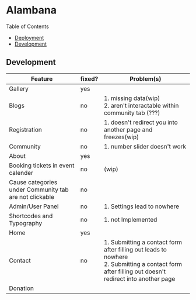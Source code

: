 # Alambana

Table of Contents
- [Deployment](.doc/deployment/deployinst.md)
- [Development](#)


## Development

| Feature | fixed? | Problem(s) |
| ------- | ------ | ---------- |
| Gallery | yes |  |
| Blogs | no | 1. missing data(wip)<br> 2. aren't interactable within community tab (???) |
| Registration | no | 1. doesn't redirect you into another page and freezes(wip) |
| Community | no | 1. number slider doesn't work |
| About | yes |  |
| Booking tickets in event calender | no | (wip) |
| Cause categories under Community tab are not clickable | no |  |
| Admin/User Panel | no | 1. Settings lead to nowhere |
| Shortcodes and Typography | no | 1. not Implemented |
| Home | yes |  |
| Contact | no | 1. Submitting a contact form after filling out leads to nowhere<br> 2. Submitting a contact form after filling out doesn't redirect into another page |
| Donation |  |  |
